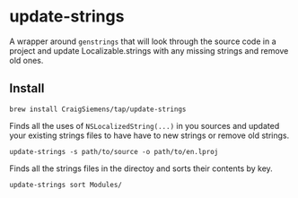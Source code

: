 # update-strings

A wrapper around `genstrings` that will look through the source code in a project and update Localizable.strings with any missing strings and remove old ones.

## Install
```
brew install CraigSiemens/tap/update-strings
```

Finds all the uses of `NSLocalizedString(...)` in you sources and updated your existing strings files to have have to new strings or remove old strings.
```
update-strings -s path/to/source -o path/to/en.lproj
```

Finds all the strings files in the directoy and sorts their contents by key.
```
update-strings sort Modules/
```

